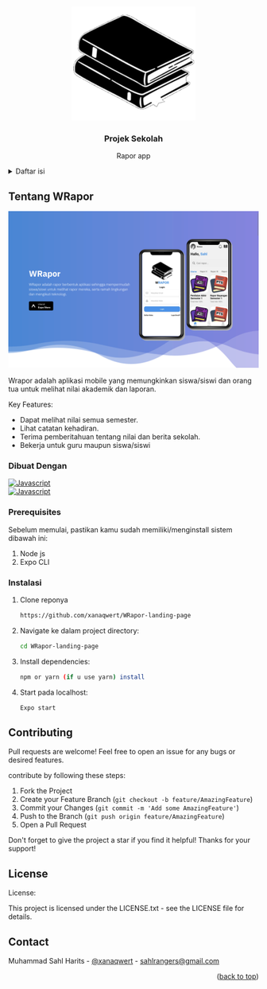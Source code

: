 <!-- PROJECT LOGO -->
<br />
<div align="center">
  <a href="">
    <img src="images-wrapor/icon.png" alt="Logo" width="250px" height="230px">
  </a>

  <h3 align="center">Projek Sekolah</h3>

  <p align="center">
    Rapor app
    <br />
  </p>
</div>



<!-- TABLE OF CONTENTS -->
<details>
  <summary>Daftar isi</summary>
  <ol>
    <li>
      <a href="#about-the-project">Tentang Projek</a>
      <ul>
        <li><a href="#built-with">Dibuat dengan</a></li>
      </ul>
    </li>
    <li>
      <a href="#getting-started">Memulai</a>
      <ul>
        <li><a href="#prerequisites">Prerequisites</a></li>
        <li><a href="#installation">Instalasi</a></li>
      </ul>
    </li>
    <li><a href="#license">License</a></li>
    <li><a href="#contact">Hubungi</a></li>
  </ol>
</details>



<!-- ABOUT THE PROJECT -->
## Tentang WRapor

<img src="images-wrapor/wrapor.png" alt="Screenshot">

Wrapor adalah aplikasi mobile yang memungkinkan siswa/siswi dan orang tua untuk melihat nilai akademik dan laporan.

Key Features:
* Dapat melihat nilai semua semester.
* Lihat catatan kehadiran.
* Terima pemberitahuan tentang nilai dan berita sekolah.
* Bekerja untuk guru maupun siswa/siswi


### Dibuat Dengan

[![Javascript](https://skillicons.dev/icons?i=js)]()
</br>
[![Javascript](https://skillicons.dev/icons?i=react)]()

### Prerequisites

Sebelum memulai, pastikan kamu sudah memiliki/menginstall sistem dibawah ini:

  1. Node js
  2. Expo CLI

### Instalasi


1. Clone reponya
   ```sh
   https://github.com/xanaqwert/WRapor-landing-page
   ```
2. Navigate ke dalam project directory:
   ```sh
   cd WRapor-landing-page
   ```
3. Install dependencies:
   ```sh
   npm or yarn (if u use yarn) install
   ```
4. Start pada localhost:
   ```sh
   Expo start
   ```



<!-- CONTRIBUTING -->
## Contributing

Pull requests are welcome! Feel free to open an issue for any bugs or desired features.

contribute by following these steps:

1. Fork the Project
2. Create your Feature Branch (`git checkout -b feature/AmazingFeature`)
3. Commit your Changes (`git commit -m 'Add some AmazingFeature'`)
4. Push to the Branch (`git push origin feature/AmazingFeature`)
5. Open a Pull Request

Don't forget to give the project a star if you find it helpful! Thanks for your support!


<!-- LICENSE -->
## License

License:

This project is licensed under the LICENSE.txt - see the LICENSE file for details.

<!-- CONTACT -->
## Contact

Muhammad Sahl Harits - [@xanaqwert](https://twitter.com/xanaqwert) - sahlrangers@gmail.com

<p align="right">(<a href="#readme-top">back to top</a>)</p>
